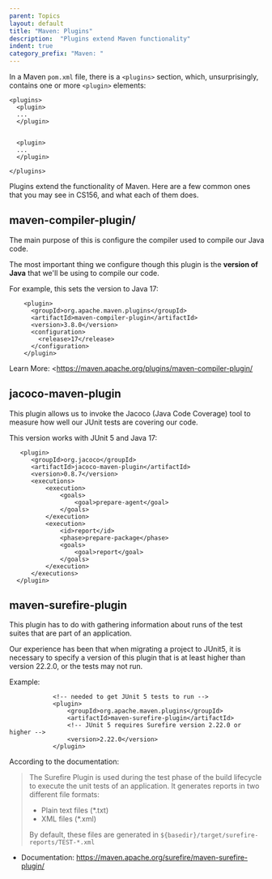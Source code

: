 ```yaml
---
parent: Topics
layout: default
title: "Maven: Plugins"
description:  "Plugins extend Maven functionality"
indent: true
category_prefix: "Maven: "
---
```


In a Maven `pom.xml` file, there is a `<plugins>` section, which, unsurprisingly, contains one or more `<plugin>` elements:

```
<plugins>
  <plugin>
  ...
  </plugin>
  
  
  <plugin>
  ...
  </plugin>

</plugins>
```

Plugins extend the functionality of Maven.  Here are a few common ones that you may see in CS156, and what each of them does.

## maven-compiler-plugin/

The main purpose of this is configure the compiler used to compile our Java code.   

The most important thing we configure though this plugin is the **version of Java** that we'll be using to compile our code.  

For example, this sets the version to Java 17:

```
    <plugin>
      <groupId>org.apache.maven.plugins</groupId>
      <artifactId>maven-compiler-plugin</artifactId>
      <version>3.8.0</version>
      <configuration>
        <release>17</release>
      </configuration>
    </plugin>
```


Learn More: <https://maven.apache.org/plugins/maven-compiler-plugin/

## jacoco-maven-plugin

This plugin allows us to invoke the Jacoco (Java Code Coverage) tool to measure how well our JUnit tests are covering
our code.

This version works with JUnit 5 and Java 17:

```
   <plugin>
      <groupId>org.jacoco</groupId>
      <artifactId>jacoco-maven-plugin</artifactId>
      <version>0.8.7</version>
      <executions>
          <execution>
              <goals>
                  <goal>prepare-agent</goal>
              </goals>
          </execution>
          <execution>
              <id>report</id>
              <phase>prepare-package</phase>
              <goals>
                  <goal>report</goal>
              </goals>
          </execution>
      </executions>
  </plugin>
```

## maven-surefire-plugin

This plugin has to do with gathering information about runs of the test suites that are part of an application.

Our experience has been that when migrating a project to JUnit5, it is necessary to specify a version of this plugin
that is at least higher than version 22.2.0, or the tests may not run.

Example:

```
            <!-- needed to get JUnit 5 tests to run -->
            <plugin>
                <groupId>org.apache.maven.plugins</groupId>
                <artifactId>maven-surefire-plugin</artifactId>
                <!-- JUnit 5 requires Surefire version 2.22.0 or higher -->
                <version>2.22.0</version>
            </plugin>
```

According to the documentation:

> The Surefire Plugin is used during the test phase of the build lifecycle to execute the unit tests of an application. 
> It generates reports in two different file formats:
>
> * Plain text files (*.txt)
> * XML files (*.xml)
> 
> By default, these files are generated in `${basedir}/target/surefire-reports/TEST-*.xml`

* Documentation: <https://maven.apache.org/surefire/maven-surefire-plugin/>


